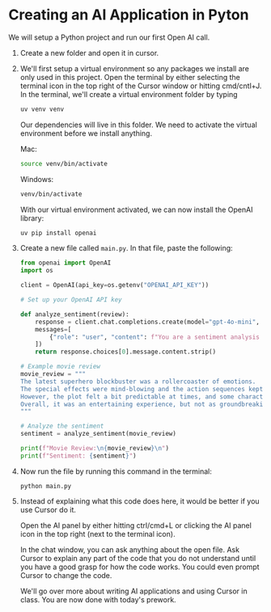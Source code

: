 # Creating an AI Application in Pyton

We will setup a Python project and run our first Open AI call.

1. Create a new folder and open it in cursor.
2. We'll first setup a virtual environment so any packages we install are only used in this project. Open the terminal by either selecting the terminal icon in the top right of the Cursor window or hitting cmd/cntl+J. 
    In the terminal, we'll create a virtual environment folder by typing
    ```bash
    uv venv venv
    ```
    Our dependencies will live in this folder. We need to activate the virtual environment before we install anything.

    Mac:
    ```bash
    source venv/bin/activate
    ```

    Windows:
    ```bash
    venv/bin/activate
    ```

    With our virtual environment activated, we can now install the OpenAI library:
    ```bash
    uv pip install openai
    ```

3. Create a new file called `main.py`. In that file, paste the following:

    ```python
    from openai import OpenAI
    import os

    client = OpenAI(api_key=os.getenv("OPENAI_API_KEY"))

    # Set up your OpenAI API key

    def analyze_sentiment(review):
        response = client.chat.completions.create(model="gpt-4o-mini",
        messages=[
            {"role": "user", "content": f"You are a sentiment analysis expert. Analyze the sentiment of the following movie review and respond with either 'Positive', 'Negative', or 'Neutral'. {review}"}
        ])
        return response.choices[0].message.content.strip()

    # Example movie review
    movie_review = """
    The latest superhero blockbuster was a rollercoaster of emotions. 
    The special effects were mind-blowing and the action sequences kept me on the edge of my seat. 
    However, the plot felt a bit predictable at times, and some character development was lacking. 
    Overall, it was an entertaining experience, but not as groundbreaking as I had hoped.
    """

    # Analyze the sentiment
    sentiment = analyze_sentiment(movie_review)

    print(f"Movie Review:\n{movie_review}\n")
    print(f"Sentiment: {sentiment}")
    ```

4. Now run the file by running this command in the terminal:

    ```
    python main.py
    ```

5. Instead of explaining what this code does here, it would be better if you use Cursor do it.

    Open the AI panel by either hitting ctrl/cmd+L or clicking the AI panel icon in the top right (next to the terminal icon).

    In the chat window, you can ask anything about the open file. Ask Cursor to explain any part of the code that you do not understand until you have a good grasp for how the code works. You could even prompt Cursor to change the code.

    We'll go over more about writing AI applications and using Cursor in class. You are now done with today's prework.